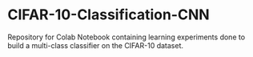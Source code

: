 # CIFAR-10-Classification-CNN
Repository for Colab Notebook containing learning experiments done to build a multi-class classifier on the CIFAR-10 dataset.
